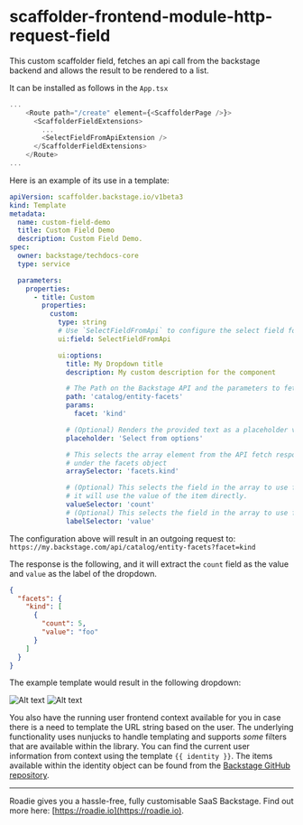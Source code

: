 # scaffolder-frontend-module-http-request-field

This custom scaffolder field, fetches an api call from the backstage backend and allows the result to be
rendered to a list.

It can be installed as follows in the `App.tsx`

```typescript jsx
...
    <Route path="/create" element={<ScaffolderPage />}>
      <ScaffolderFieldExtensions>
        ...
        <SelectFieldFromApiExtension />
      </ScaffolderFieldExtensions>
    </Route>
...
```

Here is an example of its use in a template:

```yaml
apiVersion: scaffolder.backstage.io/v1beta3
kind: Template
metadata:
  name: custom-field-demo
  title: Custom Field Demo
  description: Custom Field Demo.
spec:
  owner: backstage/techdocs-core
  type: service

  parameters:
    properties:
      - title: Custom
        properties:
          custom:
            type: string
            # Use `SelectFieldFromApi` to configure the select field for the entry.
            ui:field: SelectFieldFromApi

            ui:options:
              title: My Dropdown title
              description: My custom description for the component

              # The Path on the Backstage API and the parameters to fetch the data for the dropdown
              path: 'catalog/entity-facets'
              params:
                facet: 'kind'

              # (Optional) Renders the provided text as a placeholder value into the select box.
              placeholder: 'Select from options'

              # This selects the array element from the API fetch response. It finds the array with the name kind
              # under the facets object
              arraySelector: 'facets.kind'

              # (Optional) This selects the field in the array to use for the value of each select item. If its not specified
              # it will use the value of the item directly.
              valueSelector: 'count'
              # (Optional) This selects the field in the array to use for the label of each select item.
              labelSelector: 'value'
```

The configuration above will result in an outgoing request to: `https://my.backstage.com/api/catalog/entity-facets?facet=kind`

The response is the following, and it will extract the `count` field as the value and `value` as the label of the dropdown.

```json
{
  "facets": {
    "kind": [
      {
        "count": 5,
        "value": "foo"
      }
    ]
  }
}
```

The example template would result in the following dropdown:

![Alt text](images/dropdown_sample_closed.png?raw=true 'Example of the custom scaffolder field')
![Alt text](images/dropdown_sample_opened.png?raw=true 'Example of the custom scaffolder field')

You also have the running user frontend context available for you in case there is a need to template the URL string based on the user. The underlying functionality uses nunjucks to handle templating and supports _some_ filters that are available within the library. You can find the current user information from context using the template `{{ identity }}`. The items available within the identity object can be found from the [Backstage GitHub repository](https://github.com/backstage/backstage/blob/master/packages/core-plugin-api/src/apis/definitions/auth.ts#L199).

---

Roadie gives you a hassle-free, fully customisable SaaS Backstage. Find out more here: [https://roadie.io](https://roadie.io).
